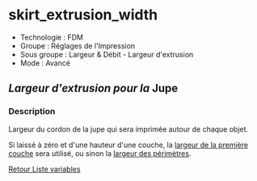 # skirt_extrusion_width

* Technologie : FDM
* Groupe : Réglages de l'Impression
* Sous groupe : Largeur & Débit - Largeur d'extrusion
* Mode : Avancé

## *Largeur d'extrusion pour la* Jupe

### Description

Largeur du cordon de la jupe qui sera imprimée autour de chaque objet.

Si laissé à zéro et d'une hauteur d'une couche, la [largeur de la première couche](first_layer_extrusion_width.md) sera utilisé, ou sinon la [largeur des périmètres](perimeter_extrusion_width.md).

[Retour Liste variables](variable_list.md)